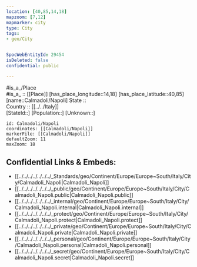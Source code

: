 ```yaml
---
location: [40,85,14,18] 
mapzoom: [7,12] 
mapmarker: city 
type: City
tags:
- geo/City


SpocWebEntityId: 29454
isDeleted: false
confidential: public

---
```

#is_a_/Place  
#is_a_ :: [[Place]] 
[has_place_longitude::14,18] 
[has_place_latitude::40,85] 
[name::Calmadoli/Napoli] 
State ::  
Country :: [[../../Italy]]  
[StateId::] 
[Population::] 
[Unknown::] 


```leaflet
id: Calmadoli/Napoli
coordinates: [[Calmadoli/Napoli]] 
markerFile: [[Calmadoli/Napoli]] 
defaultZoom: 11 
maxZoom: 18
```


## Confidential Links & Embeds: 
- [[../../../../../../../_Standards/geo/Continent/Europe/Europe~South/Italy/City/Calmadoli_Napoli|Calmadoli_Napoli]] 
- [[../../../../../../../_public/geo/Continent/Europe/Europe~South/Italy/City/Calmadoli_Napoli.public|Calmadoli_Napoli.public]] 
- [[../../../../../../../_internal/geo/Continent/Europe/Europe~South/Italy/City/Calmadoli_Napoli.internal|Calmadoli_Napoli.internal]] 
- [[../../../../../../../_protect/geo/Continent/Europe/Europe~South/Italy/City/Calmadoli_Napoli.protect|Calmadoli_Napoli.protect]] 
- [[../../../../../../../_private/geo/Continent/Europe/Europe~South/Italy/City/Calmadoli_Napoli.private|Calmadoli_Napoli.private]] 
- [[../../../../../../../_personal/geo/Continent/Europe/Europe~South/Italy/City/Calmadoli_Napoli.personal|Calmadoli_Napoli.personal]] 
- [[../../../../../../../_secret/geo/Continent/Europe/Europe~South/Italy/City/Calmadoli_Napoli.secret|Calmadoli_Napoli.secret]] 
